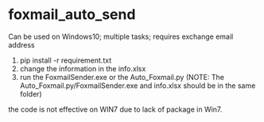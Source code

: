 # foxmail_auto_send 
Can be used on Windows10; multiple tasks; requires exchange email address
1. pip install -r requirement.txt
2. change the information in the info.xlsx
3. run the FoxmailSender.exe or the Auto_Foxmail.py (NOTE: The Auto_Foxmail.py/FoxmailSender.exe and info.xlsx should be in the same folder)

the code is not effective on WIN7 due to lack of package in Win7.
